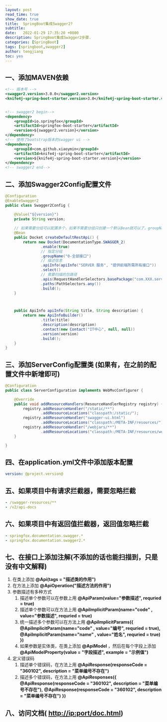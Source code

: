 ```yaml
---
layout: post
read_time: true
show_date: true
title:  SpringBoot集成Swagger2?
subtitle: 
date:   2022-01-29 17:35:20 +0800
description: SpringBoot集成Swagger2步骤.
categories: [SpringBoot]
tags: [springboot,swagger2]
author: tengjiang
toc: yes
---
```


## 一、添加MAVEN依赖

```xml
<!-- 版本号 -->
<swagger2.version>3.0.0</swagger2.version>
<knife4j-spring-boot-starter.version>3.0</knife4j-spring-boot-starter.version>


<!-- swagger2 begin-->
<dependency>
    <groupId>io.springfox</groupId>
    <artifactId>springfox-boot-starter</artifactId>
    <version>${swagger2.version}</version>
</dependency>
<!-- 使用了bootstrap版本的swagger ui -->
<dependency>
    <groupId>com.github.xiaoymin</groupId>
    <artifactId>knife4j-spring-boot-starter</artifactId>
    <version>${knife4j-spring-boot-starter.version}</version>
</dependency>
<!-- swagger2 end-->
```

## 二、添加Swagger2Config配置文件

```java
@Configuration
@EnableSwagger2
public class Swagger2Config {

    @Value("${version}")
    private String version;
	
	// 如果需要分组可以配置多个，如果不需要分组只创建一个默认Bean就可以了，groupName前面的0，1是为了排序
    @Bean
    public Docket createDefaultRestApi() {
        return new Docket(DocumentationType.SWAGGER_2)
                .enable(true)
				// 指定分组
                .groupName("0-全部接口")  
				// 描述信息
                .apiInfo(apiInfo("SERVER 服务", "提供前端所需所有接口"))
                .select()
				// 需要扫描的包路径
                .apis(RequestHandlerSelectors.basePackage("com.XXX.server.controller"))
                .paths(PathSelectors.any())
                .build();
    }



    public ApiInfo apiInfo(String title, String description) {
        return new ApiInfoBuilder()
                .title(title)
                .description(description)
                .contact(new Contact("IT中心", null, null))
                .version(version)
                .build();
    }
}
```

## 三、添加ServerConfig配置类 (如果有，在之前的配置文件中新增即可)

```java
@Configuration
public class ServerConfiguration implements WebMvcConfigurer {

    @Override
    public void addResourceHandlers(ResourceHandlerRegistry registry) {  
        registry.addResourceHandler("/static/**")
                .addResourceLocations("classpath:/static/");
        registry.addResourceHandler("swagger-ui.html")
                .addResourceLocations("classpath:/META-INF/resources/");
        registry.addResourceHandler("/webjars/**")
                .addResourceLocations("classpath:/META-INF/resources/webjars/");
    }

}
```

## 四、在application.yml文件中添加版本配置

```yaml
version: @project.version@
```

## 五、如果项目中有请求拦截器，需要忽略拦截

```yaml
- /swagger-resources/**
- /v2/api-docs
```

## 六、如果项目中有返回值拦截器，返回值忽略拦截

```yaml
- springfox.documentation.swagger.*
- springfox.documentation.swagger2.*
```

##  七、在接口上添加注解(不添加的话也能扫描到，只是没有中文解释)

1. 在类上添加 **@Api(tags = "描述类的作用")**
2. 在方法上添加 **@ApiOperation("描述方法的作用")**
3. 参数描述有多种方式
   1. 描述单个参数可以在参数上用 **@ApiParam(value="参数描述", requried = true)**
   2. 描述单个参数可以在方法上用 **@ApiImplicitParam(name="code" , value="参数描述", requried = true)**
   3. 统一描述多个参数可以在方法上用 
      **@ApiImplicitParams({**
            **@ApiImplicitParam(name="code" , value="编号", requried = true),**
            **@ApiImplicitParam(name="name" , value="姓名", requried = true)**
      **})**
   4. 如果参数是实体类，在类上添加 **@ApiModel** ，然后在每个字段上添加 **@ApiModelProperty(value = "字段描述", example = "示例值")**
4. 定义错误码
   1. 描述单个错误码，在方法上用
      **@ApiResponse(responseCode = "360102", description = "菜单编号不存在")**
   2. 描述多个错误码，在方法上用
      **@ApiResponses({**
         **@ApiResponse(responseCode = "360102", description = "菜单编号不存在"),**
         **@ApiResponse(responseCode = "360102", description = "菜单编号不存在")**
      **})**

## 八、访问文档( [http://ip:port/doc.html](http://ipport/))